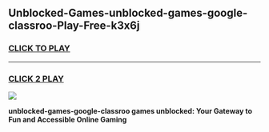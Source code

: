 
## Unblocked-Games-unblocked-games-google-classroo-Play-Free-k3x6j
<h3>
<a href="https://premium76.site?title=unblocked-games-google-classroo&ref=15A">CLICK TO PLAY</a></h3>
<hr>

<h3>
<a href="https://premium76.site?title=unblocked-games-google-classroo&ref=15A">CLICK 2 PLAY</a>
  
</h3>

<a href="https://premium76.site?title=unblocked-games-google-classroo&ref=15A"><img src="https://clearcache.store/games.png"></a>


**unblocked-games-google-classroo games unblocked: Your Gateway to Fun and Accessible Online Gaming**
